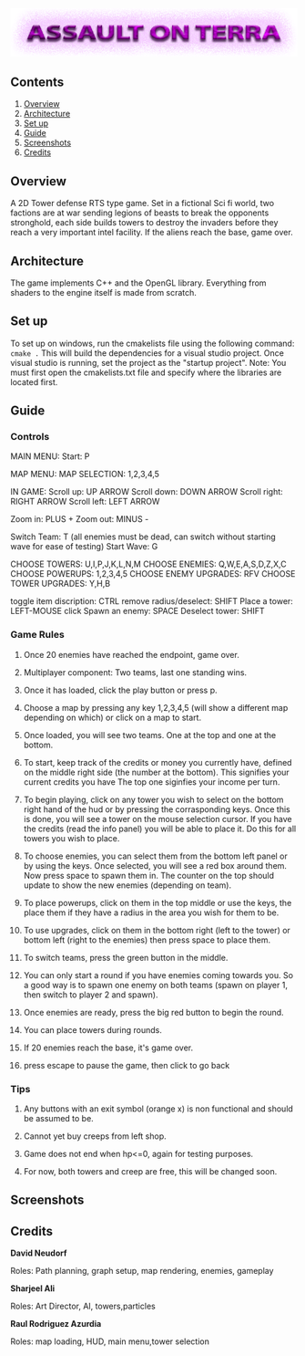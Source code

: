 ![alt text](assets/Graphics/Background/title.png)

## Contents
1. [Overview](#Overview)
2. [Architecture](#Architecture)
3. [Set up](#set-up)
4. [Guide](#Guide)
5. [Screenshots](#Screenshots)
6. [Credits](#Credits)

## Overview

A 2D Tower defense RTS type game. Set in a fictional Sci fi world,
two factions are at war sending legions of beasts to break the opponents
stronghold, each side builds towers to destroy the invaders before they 
reach a very important intel facility. If the aliens reach the base, game over. 

## Architecture

The game implements C++ and the OpenGL library. Everything from shaders to the engine itself is made from scratch. 

## Set up

To set up on windows, run the cmakelists file using the following command:
`cmake .` This will build the dependencies for a visual studio project. Once visual studio is running, set the project as the "startup project". Note: You must first open the cmakelists.txt file and specify where the libraries are located first. 

## Guide

### Controls

MAIN MENU:
Start: P

MAP MENU:
MAP SELECTION: 1,2,3,4,5

IN GAME:
Scroll up: UP ARROW
Scroll down: DOWN ARROW
Scroll right: RIGHT ARROW
Scroll left: LEFT ARROW 

Zoom in: PLUS +
Zoom out: MINUS - 

Switch Team: T (all enemies must be dead, can switch without starting wave for ease of testing)
Start Wave: G

CHOOSE TOWERS: U,I,P,J,K,L,N,M
CHOOSE ENEMIES: Q,W,E,A,S,D,Z,X,C
CHOOSE POWERUPS: 1,2,3,4,5
CHOOSE ENEMY UPGRADES: RFV
CHOOSE TOWER UPGRADES: Y,H,B

toggle item discription: CTRL
remove radius/deselect: SHIFT
Place a tower: LEFT-MOUSE click
Spawn an enemy: SPACE
Deselect tower: SHIFT

### Game Rules

1. Once 20 enemies have reached the endpoint, game over. 
2. Multiplayer component: Two teams, last one standing wins.

1. Once it has loaded, click the play button or press p. 
2. Choose a map by pressing any key 1,2,3,4,5 (will show a different map depending on which)
   or click on a map to start. 
3. Once loaded, you will see two teams. One at the top and one at the bottom. 
4. To start, keep track of the credits or money you currently have, defined on the middle
   right side (the number at the bottom). This signifies your current credits you have
   The top one siginfies your income per turn. 
5. To begin playing, click on any tower you wish to select on the bottom right hand of the hud
   or by pressing the corrasponding keys. Once this is done, you will see a tower on the mouse
   selection cursor. If you have the credits (read the info panel) you will be able to place it. 
   Do this for all towers you wish to place. 
6. To choose enemies, you can select them from the bottom left panel or by using the keys. Once 
   selected, you will see a red box around them. Now press space to spawn them in. The counter
   on the top should update to show the new enemies (depending on team). 
7. To place powerups, click on them in the top middle or use the keys, the place them if they have 
   a radius in the area you wish for them to be. 
8. To use upgrades, click on them in the bottom right (left to the tower) or bottom left (right to the enemies)
   then press space to place them. 
9. To switch teams, press the green button in the middle. 
10. You can only start a round if you have enemies coming towards you. So a good way is to spawn one 
   enemy on both teams (spawn on player 1, then switch to player 2 and spawn). 
11. Once enemies are ready, press the big red button to begin the round. 
12. You can place towers during rounds. 
13. If 20 enemies reach the base, it's game over. 
14. press escape to pause the game, then click to go back

### Tips

1. Any buttons with an exit symbol (orange x) is non functional and should be assumed to be.

2. Cannot yet buy creeps from left shop.

3. Game does not end when hp<=0, again for testing purposes.
4. For now, both towers and creep are free, this will be changed soon.


## Screenshots

## Credits

**David Neudorf**

Roles:
Path planning, graph setup, map rendering, enemies, gameplay

**Sharjeel Ali**

Roles:
Art Director, AI, towers,particles

**Raul Rodriguez Azurdia**

Roles:
map loading, HUD, main menu,tower selection

